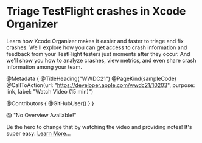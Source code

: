 # Triage TestFlight crashes in Xcode Organizer

Learn how Xcode Organizer makes it easier and faster to triage and fix crashes. We'll explore how you can get access to crash information and feedback from your TestFlight testers just moments after they occur. And we'll show you how to analyze crashes, view metrics, and even share crash information among your team.

@Metadata {
   @TitleHeading("WWDC21")
   @PageKind(sampleCode)
   @CallToAction(url: "https://developer.apple.com/wwdc21/10203", purpose: link, label: "Watch Video (15 min)")

   @Contributors {
      @GitHubUser(<replace this with your GitHub handle>)
   }
}

😱 "No Overview Available!"

Be the hero to change that by watching the video and providing notes! It's super easy:
 [Learn More…](https://wwdcnotes.com/documentation/wwdcnotes/contributing)

